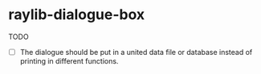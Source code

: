 # raylib-dialogue-box


TODO


- [ ] The dialogue should be put in a united data file or database instead of printing in different functions.
